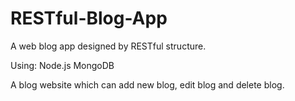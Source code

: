# RESTful-Blog-App
A web blog app designed by RESTful structure.



Using: Node.js MongoDB 



A blog website which can add new blog, edit blog and delete blog. 
